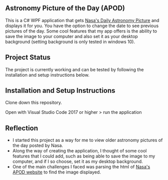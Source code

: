 ## Astronomy Picture of the Day (APOD)

This is a C# WPF application that gets [Nasa's Daily Astronomy Picture](https://apod.nasa.gov/apod/) and displays it for you. You have the option to change the date to see previous pictures of the day. Some cool features that my app offers is the ability to save the image to your computer and also set it as your desktop background (setting background is only tested in windows 10).

## Project Status
The project is currently working and can be tested by following the installation and setup instructions below.

## Installation and Setup Instructions

Clone down this repository. 

Open with Visual Studio Code 2017 or higher > run the application

## Reflection

  - I started this project as a way for me to view older astronomy pictures of the day posted by Nasa.
  - Along the way of creating the application, I thought of some cool features that I could add, such as being able to save the image to my computer, and if I so choose, set it as my desktop background.
  - One of the main challenges I faced was parsing the html of [Nasa's APOD website](https://apod.nasa.gov/apod/) to find the image displayed.
